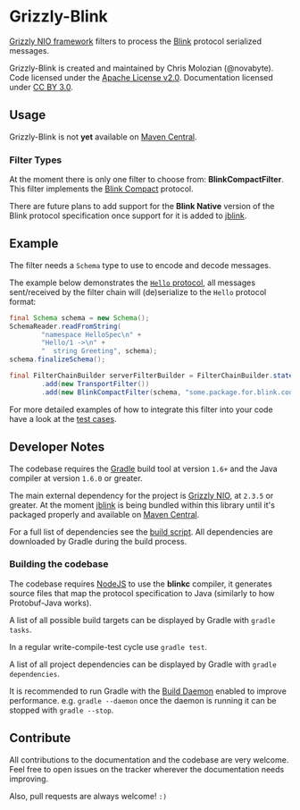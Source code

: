 Grizzly-Blink
=============

[Grizzly NIO framework](http://grizzly.java.net/) filters to process the
 [Blink](http://blinkprotocol.org/) protocol serialized messages.

Grizzly-Blink is created and maintained by Chris Molozian (@novabyte).
<br/>
Code licensed under the [Apache License v2.0](http://www.apache.org/licenses/LICENSE-2.0).
 Documentation licensed under [CC BY 3.0](http://creativecommons.org/licenses/by/3.0/).

## Usage ##

Grizzly-Blink is not __yet__ available on [Maven Central](http://search.maven.org/).

### Filter Types ###

At the moment there is only one filter to choose from: __BlinkCompactFilter__.
 This filter implements the [Blink Compact](http://blog.blinkprotocol.org/2013/02/blink-native-binary-format-introduction.html)
 protocol.

There are future plans to add support for the __Blink Native__ version of the
 Blink protocol specification once support for it is added to
 [jblink](https://github.com/pantor-engineering/jblink).

## Example ##

The filter needs a `Schema` type to use to encode and decode messages.

The example below demonstrates the
 [`Hello` protocol](https://github.com/novabyte/grizzly-blink/tree/master/src/test/blink/Hello.blink),
 all messages sent/received by the filter chain will (de)serialize to the `Hello`
 protocol format:

```java
final Schema schema = new Schema();
SchemaReader.readFromString(
        "namespace HelloSpec\n" +
        "Hello/1 ->\n" +
        "  string Greeting", schema);
schema.finalizeSchema();

final FilterChainBuilder serverFilterBuilder = FilterChainBuilder.stateless()
        .add(new TransportFilter())
        .add(new BlinkCompactFilter(schema, "some.package.for.blink.code"))
```

For more detailed examples of how to integrate this filter into your code have a
 look at the [test cases](https://github.com/novabyte/grizzly-blink/tree/master/src/test/java/me/cmoz/grizzly/blink).

## Developer Notes ##

The codebase requires the [Gradle](http://gradle.org) build tool at version
 `1.6+` and the Java compiler at version `1.6.0` or greater.

The main external dependency for the project is [Grizzly NIO](http://grizzly.java.net/),
 at `2.3.5` or greater. At the moment [jblink](https://github.com/pantor-engineering/jblink)
 is being bundled within this library until it's packaged properly and available
 on [Maven Central](http://search.maven.org/).

For a full list of dependencies see the [build script](https://github.com/novabyte/grizzly-blink/blob/master/build.gradle).
 All dependencies are downloaded by Gradle during the build process.

### Building the codebase ###

The codebase requires [NodeJS](http://nodejs.org/) to use the __blinkc__
 compiler, it generates source files that map the protocol specification to Java
 (similarly to how Protobuf-Java works).

A list of all possible build targets can be displayed by Gradle with
 `gradle tasks`.

In a regular write-compile-test cycle use `gradle test`.

A list of all project dependencies can be displayed by Gradle with
 `gradle dependencies`.

It is recommended to run Gradle with the
 [Build Daemon](http://docs.codehaus.org/display/GRADLE/Gradle+Build+Daemon)
 enabled to improve performance. e.g. `gradle --daemon` once the daemon is
 running it can be stopped with `gradle --stop`.

## Contribute ##

All contributions to the documentation and the codebase are very welcome. Feel
 free to open issues on the tracker wherever the documentation needs improving.

Also, pull requests are always welcome! `:)`
